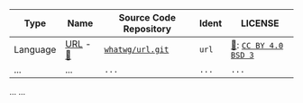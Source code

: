 
[site]: https://url.spec.whatwg.org
[docs]: https://url.spec.whatwg.org
[repo]: https://github.com/whatwg/url.git
[licenses]: https://github.com/whatwg/url/blob/main/LICENSE

| Type | Name | Source Code Repository | Ident | LICENSE |
| ---- | ---- | ---------------------- | ----- | ------- |
| Language | [URL][site] - [📜][docs] | [`whatwg/url.git`][repo] | `url` | [📑][licenses]: [`CC BY 4.0`][license-CC-BY-4.0] [`BSD 3`][license-BSD-3] |
| ... | ... | `...` | `...` | `...` |

[license-CC-BY-4.0]: https://creativecommons.org/licenses/by/4.0
[license-BSD-3]: https://opensource.org/licenses/BSD-3-Clause

...
...
